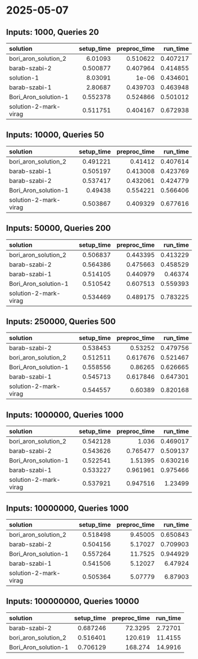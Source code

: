 # 2025-05-07

## Inputs: 1000, Queries 20

| solution              |   setup_time |   preproc_time |   run_time |
|:----------------------|-------------:|---------------:|-----------:|
| bori_aron_solution_2  |     6.01093  |       0.510622 |   0.407217 |
| barab-szabi-2         |     0.500877 |       0.407964 |   0.414855 |
| solution-1            |     8.03091  |       1e-06    |   0.434601 |
| barab-szabi-1         |     2.80687  |       0.439703 |   0.463948 |
| Bori_Aron_solution-1  |     0.552378 |       0.524866 |   0.501012 |
| solution-2-mark-virag |     0.511751 |       0.404167 |   0.672938 |

## Inputs: 10000, Queries 50

| solution              |   setup_time |   preproc_time |   run_time |
|:----------------------|-------------:|---------------:|-----------:|
| bori_aron_solution_2  |     0.491221 |       0.41412  |   0.407614 |
| barab-szabi-1         |     0.505197 |       0.413008 |   0.423769 |
| barab-szabi-2         |     0.537417 |       0.432061 |   0.424779 |
| Bori_Aron_solution-1  |     0.49438  |       0.554221 |   0.566406 |
| solution-2-mark-virag |     0.503867 |       0.409329 |   0.677616 |

## Inputs: 50000, Queries 200

| solution              |   setup_time |   preproc_time |   run_time |
|:----------------------|-------------:|---------------:|-----------:|
| bori_aron_solution_2  |     0.506837 |       0.443395 |   0.413229 |
| barab-szabi-2         |     0.564386 |       0.475663 |   0.458529 |
| barab-szabi-1         |     0.514105 |       0.440979 |   0.46374  |
| Bori_Aron_solution-1  |     0.510542 |       0.607513 |   0.559393 |
| solution-2-mark-virag |     0.534469 |       0.489175 |   0.783225 |

## Inputs: 250000, Queries 500

| solution              |   setup_time |   preproc_time |   run_time |
|:----------------------|-------------:|---------------:|-----------:|
| barab-szabi-2         |     0.538453 |       0.53252  |   0.479756 |
| bori_aron_solution_2  |     0.512511 |       0.617676 |   0.521467 |
| Bori_Aron_solution-1  |     0.558556 |       0.86265  |   0.626665 |
| barab-szabi-1         |     0.545713 |       0.617846 |   0.647301 |
| solution-2-mark-virag |     0.544557 |       0.60389  |   0.820168 |

## Inputs: 1000000, Queries 1000

| solution              |   setup_time |   preproc_time |   run_time |
|:----------------------|-------------:|---------------:|-----------:|
| bori_aron_solution_2  |     0.542128 |       1.036    |   0.469017 |
| barab-szabi-2         |     0.543626 |       0.765477 |   0.509137 |
| Bori_Aron_solution-1  |     0.522541 |       1.51395  |   0.630216 |
| barab-szabi-1         |     0.533227 |       0.961961 |   0.975466 |
| solution-2-mark-virag |     0.537921 |       0.947516 |   1.23499  |

## Inputs: 10000000, Queries 1000

| solution              |   setup_time |   preproc_time |   run_time |
|:----------------------|-------------:|---------------:|-----------:|
| bori_aron_solution_2  |     0.518498 |        9.45005 |   0.650843 |
| barab-szabi-2         |     0.504156 |        5.17027 |   0.709903 |
| Bori_Aron_solution-1  |     0.557264 |       11.7525  |   0.944929 |
| barab-szabi-1         |     0.541506 |        5.12027 |   6.47924  |
| solution-2-mark-virag |     0.505364 |        5.07779 |   6.87903  |

## Inputs: 100000000, Queries 10000

| solution             |   setup_time |   preproc_time |   run_time |
|:---------------------|-------------:|---------------:|-----------:|
| barab-szabi-2        |     0.687246 |        72.3295 |    2.72701 |
| bori_aron_solution_2 |     0.516401 |       120.619  |   11.4155  |
| Bori_Aron_solution-1 |     0.706129 |       168.274  |   14.9916  |